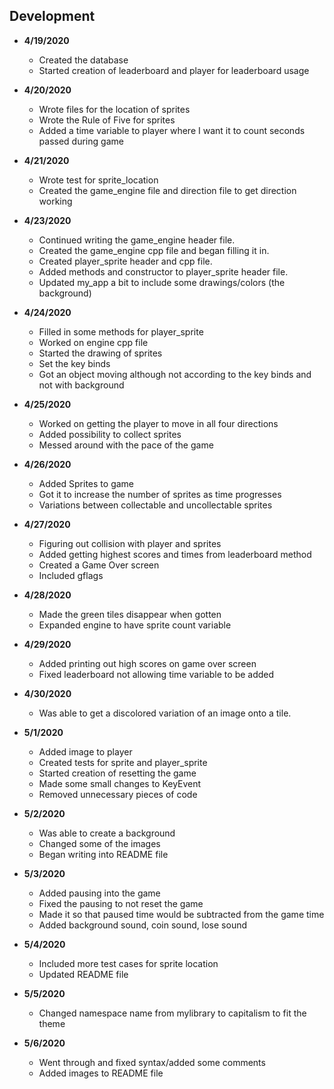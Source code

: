 Development
---
- **4/19/2020**
   * Created the database
   * Started creation of leaderboard and player for leaderboard usage
   
- **4/20/2020**
   * Wrote files for the location of sprites
   * Wrote the Rule of Five for sprites
   * Added a time variable to player where I want it to count seconds passed during game

- **4/21/2020**
   * Wrote test for sprite_location
   * Created the game_engine file and direction file to get direction working
   
- **4/23/2020**
   * Continued writing the game_engine header file.
   * Created the game_engine cpp file and began filling it in.
   * Created player_sprite header and cpp file.
   * Added methods and constructor to player_sprite header file.
   * Updated my_app a bit to include some drawings/colors (the background)
   
- **4/24/2020**
   * Filled in some methods for player_sprite
   * Worked on engine cpp file
   * Started the drawing of sprites
   * Set the key binds
   * Got an object moving although not according to the key binds and not with background
   
- **4/25/2020**
   * Worked on getting the player to move in all four directions
   * Added possibility to collect sprites
   * Messed around with the pace of the game
   
- **4/26/2020**
   * Added Sprites to game
   * Got it to increase the number of sprites as time progresses
   * Variations between collectable and uncollectable sprites
   
- **4/27/2020**
   * Figuring out collision with player and sprites
   * Added getting highest scores and times from leaderboard method
   * Created a Game Over screen
   * Included gflags
   
- **4/28/2020**
   * Made the green tiles disappear when gotten
   * Expanded engine to have sprite count variable
   
- **4/29/2020**
   * Added printing out high scores on game over screen
   * Fixed leaderboard not allowing time variable to be added
   
- **4/30/2020**
   * Was able to get a discolored variation of an image onto a tile.
   
- **5/1/2020**
   * Added image to player
   * Created tests for sprite and player_sprite
   * Started creation of resetting the game
   * Made some small changes to KeyEvent
   * Removed unnecessary pieces of code
 
- **5/2/2020**
   * Was able to create a background
   * Changed some of the images
   * Began writing into README file
   
- **5/3/2020**
   * Added pausing into the game
   * Fixed the pausing to not reset the game
   * Made it so that paused time would be subtracted from the game time
   * Added background sound, coin sound, lose sound
   
- **5/4/2020**
   * Included more test cases for sprite location
   * Updated README file
   
- **5/5/2020**
   * Changed namespace name from mylibrary to capitalism to fit the theme
   
- **5/6/2020**
   * Went through and fixed syntax/added some comments
   * Added images to README file